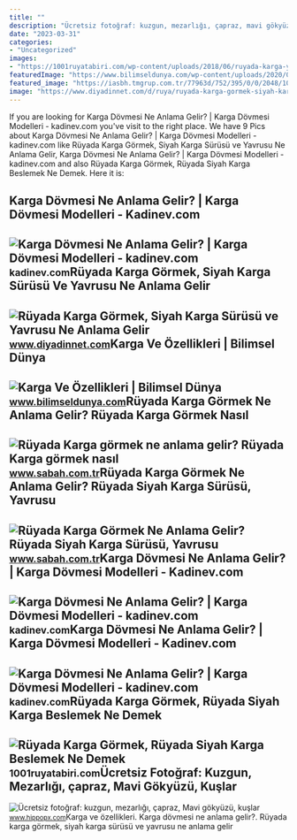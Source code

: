 ```yaml
---
title: ""
description: "Ücretsiz fotoğraf: kuzgun, mezarlığı, çapraz, mavi gökyüzü, kuşlar"
date: "2023-03-31"
categories:
- "Uncategorized"
images:
- "https://1001ruyatabiri.com/wp-content/uploads/2018/06/ruyada-karga-yavrusu-gormek-ruyada-siyah-karga-gormek-768x482.jpg"
featuredImage: "https://www.bilimseldunya.com/wp-content/uploads/2020/04/Kargalar-Ne-Kadar-Yasar.jpg"
featured_image: "https://iasbh.tmgrup.com.tr/77963d/752/395/0/0/2048/1077?u=https://isbh.tmgrup.com.tr/sbh/2019/11/21/ruyada-karga-gormek-ne-anlama-gelir-ruyada-karga-gormek-nasil-yorumlanir-1574292223290.jpg"
image: "https://www.diyadinnet.com/d/ruya/ruyada-karga-gormek-siyah-karga-surusu-ve-yavrusu-ne-anlama-gelir-5992.jpg"
---
```


If you are looking for Karga Dövmesi Ne Anlama Gelir? | Karga Dövmesi Modelleri - kadinev.com you've visit to the right place. We have 9 Pics about Karga Dövmesi Ne Anlama Gelir? | Karga Dövmesi Modelleri - kadinev.com like Rüyada Karga Görmek, Siyah Karga Sürüsü ve Yavrusu Ne Anlama Gelir, Karga Dövmesi Ne Anlama Gelir? | Karga Dövmesi Modelleri - kadinev.com and also Rüyada Karga Görmek, Rüyada Siyah Karga Beslemek Ne Demek. Here it is:

Karga Dövmesi Ne Anlama Gelir? | Karga Dövmesi Modelleri - Kadinev.com
----------------------------------------------------------------------

 ![Karga Dövmesi Ne Anlama Gelir? | Karga Dövmesi Modelleri - kadinev.com](https://kadinev.com/wp-content/uploads/2022/09/kargo-dovmesi-kol.jpg) <small>kadinev.com</small>Rüyada Karga Görmek, Siyah Karga Sürüsü Ve Yavrusu Ne Anlama Gelir
------------------------------------------------------------------

 ![Rüyada Karga Görmek, Siyah Karga Sürüsü ve Yavrusu Ne Anlama Gelir](https://www.diyadinnet.com/d/ruya/ruyada-karga-gormek-siyah-karga-surusu-ve-yavrusu-ne-anlama-gelir-5992.jpg) <small>www.diyadinnet.com</small>Karga Ve Özellikleri | Bilimsel Dünya
-------------------------------------

 ![Karga Ve Özellikleri | Bilimsel Dünya](https://www.bilimseldunya.com/wp-content/uploads/2020/04/Kargalar-Ne-Kadar-Yasar.jpg) <small>www.bilimseldunya.com</small>Rüyada Karga Görmek Ne Anlama Gelir? Rüyada Karga Görmek Nasıl
--------------------------------------------------------------

 ![Rüyada Karga görmek ne anlama gelir? Rüyada Karga görmek nasıl](https://iasbh.tmgrup.com.tr/77963d/752/395/0/0/2048/1077?u=https://isbh.tmgrup.com.tr/sbh/2019/11/21/ruyada-karga-gormek-ne-anlama-gelir-ruyada-karga-gormek-nasil-yorumlanir-1574292223290.jpg) <small>www.sabah.com.tr</small>Rüyada Karga Görmek Ne Anlama Gelir? Rüyada Siyah Karga Sürüsü, Yavrusu
-----------------------------------------------------------------------

 ![Rüyada Karga Görmek Ne Anlama Gelir? Rüyada Siyah Karga Sürüsü, Yavrusu](https://iasbh.tmgrup.com.tr/0853cf/752/395/0/53/724/433?u=https://isbh.tmgrup.com.tr/sbh/2022/04/26/ruyada-karga-gormek-ne-anlama-gelir-ruyada-siyah-karga-surusu-yavrusu-ve-saldirisi-gormek-anlami-1650973437675.jpg) <small>www.sabah.com.tr</small>Karga Dövmesi Ne Anlama Gelir? | Karga Dövmesi Modelleri - Kadinev.com
----------------------------------------------------------------------

 ![Karga Dövmesi Ne Anlama Gelir? | Karga Dövmesi Modelleri - kadinev.com](https://kadinev.com/wp-content/uploads/2022/09/Karga-Dovmesi-Ne-Anlama-Gelir_-_-Karga-Dovmesi-Modelleri-1024x585.jpg) <small>kadinev.com</small>Karga Dövmesi Ne Anlama Gelir? | Karga Dövmesi Modelleri - Kadinev.com
----------------------------------------------------------------------

 ![Karga Dövmesi Ne Anlama Gelir? | Karga Dövmesi Modelleri - kadinev.com](https://kadinev.com/wp-content/uploads/2022/09/minimal-karga-dovmesi-768x768.jpg) <small>kadinev.com</small>Rüyada Karga Görmek, Rüyada Siyah Karga Beslemek Ne Demek
---------------------------------------------------------

 ![Rüyada Karga Görmek, Rüyada Siyah Karga Beslemek Ne Demek](https://1001ruyatabiri.com/wp-content/uploads/2018/06/ruyada-karga-yavrusu-gormek-ruyada-siyah-karga-gormek-768x482.jpg) <small>1001ruyatabiri.com</small>Ücretsiz Fotoğraf: Kuzgun, Mezarlığı, çapraz, Mavi Gökyüzü, Kuşlar
------------------------------------------------------------------

 ![Ücretsiz fotoğraf: kuzgun, mezarlığı, çapraz, Mavi gökyüzü, kuşlar](https://i0.hippopx.com/photos/127/683/832/raven-cemetery-cross-blue-sky-preview.jpg) <small>www.hippopx.com</small>Karga ve özellikleri. Karga dövmesi ne anlama gelir?. Rüyada karga görmek, siyah karga sürüsü ve yavrusu ne anlama gelir
